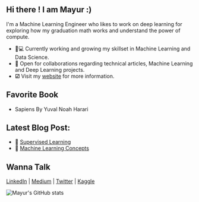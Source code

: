 ## Hi there ! I am Mayur :)

I'm a Machine Learning Engineer who likes to work on deep learning for exploring how my graduation math works and understand the power of compute.

   * 👨💻 Currently working and growing my skillset in Machine Learning and Data Science.
   * 🤝 Open for collaborations regarding technical articles, Machine Learning and Deep Learning projects.
   * **☑** Visit my [website](https://mayurji.github.io/) for more information.

## Favorite Book
   * Sapiens By Yuval Noah Harari

## Latest Blog Post:
   * 📑 [Supervised Learning](https://mayurji.github.io/machine-learning/Supervised%20Learning)
   * 📑 [Machine Learning Concepts](https://mayurji.github.io/machine-learning/2020-11-06-machine-learning-III)
    
## Wanna Talk 

 [LinkedIn](http://linkedin.com/in/mayur-jain-ds/) | [Medium](https://medium.com/@mayur87545) | [Twitter](https://twitter.com/mayur__22/) | [Kaggle](https://www.kaggle.com/mayurjain)
 
 ![Mayur's GitHub stats](https://github-readme-stats.vercel.app/api?username=mayurji&count_private=true&show_icons=true&theme=radical)

